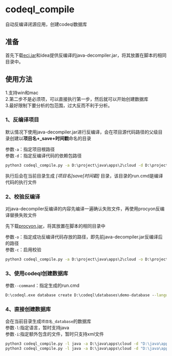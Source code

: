 # codeql_compile
自动反编译闭源应用，创建codeql数据库



## 准备
首先下载[ecj.jar](https://mvnrepository.com/artifact/org.eclipse.jdt.core.compiler/ecj/4.6.1)和idea提供反编译的java-decompiler.jar，将其放置在脚本的相同目录中。


## 使用方法

1.支持win和mac  
2.第二步不是必须项，可以直接执行第一步，然后就可以开始创建数据库  
3.最好限制下要分析的包范围，过大反而不利于分析。

### 1、反编译项目
默认情况下使用java-decompiler.jar进行反编译，会在项目源代码路径的父级目录创建以**项目名+_save+时间戳**命名的目录

参数`-a`：指定项目根路径  
参数`-d`：指定反编译代码的依赖包路径
```cmd
python3 codeql_compile.py -a D:\project\java\apps\2\cloud -d D:\project\java\apps\BOOT-INF\lib
```
执行后会在当前目录生成 *[项目名]_save_[时间戳]* 目录，该目录的run.cmd是编译代码的执行文件


### 2、校验反编译

对java-decompiler反编译的内容先编译一遍确认失败文件，再使用procyon反编译替换失败文件

先下载[procyon.jar](https://github.com/mstrobel/procyon/releases/download/0.6-prerelease/procyon-decompiler-0.6-prerelease.jar)，将其放置在脚本的相同目录中

参数`-o`：指定成功反编译代码存放的路径，即先前java-decompiler.jar反编译后的路径  
参数`-c`：启用校验

```cmd
python3 codeql_compile.py -a D:\project\java\apps\2\cloud -o D:\project\java\apps\2\cloud_save_1641018608 -c
```

### 3、使用codeql创建数据库

参数`--command`：指定生成的run.cmd
```cmd
D:\codeql.exe database create D:\codeql\databases\demo-database --language="java" --source-root=D:\codeql\demo_save_1641018608 --command="run.cmd"
```

### 4、直接创建数据库
会在当前目录生成`项目名_database`的数据库  
参数`-l`:指定语言，暂时支持java  
参数`-i`:指定额外包含的文件，暂时只支持xml文件
```cmd
python3 codeql_compile.py -l java -a D:\java\apps\cloud -d "D:\java\apps\cloud\lib"  普通创建
python3 codeql_compile.py -l java -a D:\java\apps\cloud -d "D:\java\apps\cloud\lib -i xml"  包含xml文件
```

